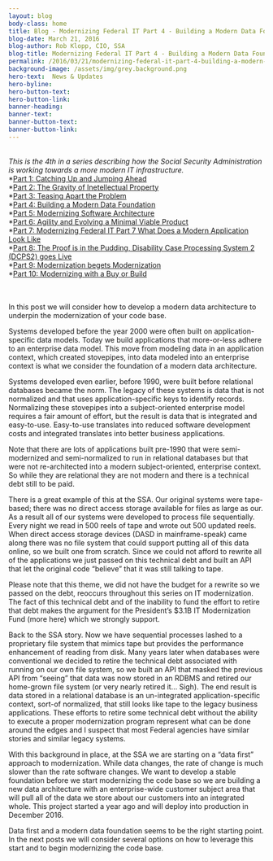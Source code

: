 ```yaml
---
layout: blog
body-class: home
title: Blog - Modernizing Federal IT Part 4 - Building a Modern Data Foundation
blog-date: March 21, 2016
blog-author: Rob Klopp, CIO, SSA
blog-title: Modernizing Federal IT Part 4 - Building a Modern Data Foundation
permalink: /2016/03/21/modernizing-federal-it-part-4-building-a-modern-data-foundation/
background-image: /assets/img/grey.background.png
hero-text:  News & Updates
hero-byline:
hero-button-text: 
hero-button-link: 
banner-heading: 
banner-text: 
banner-button-text: 
banner-button-link: 
---
```

<BR>
<I>This is the 4th in a series describing how the Social Security Administration is working towards a more
modern IT infrastructure. </I><BR>
*<A HREF="https://www.cio.gov/2015/12/10/modernizing-federal-it-part-1-catching-up-and-jumping-ahead/">Part 1: Catching Up and Jumping Ahead</A><BR>
*<A HREF="https://www.cio.gov/2016/01/19/modernizing-federal-it-part-2-the-gravity-of-ip/">Part 2: The Gravity of Inetellectual Property</A><BR>
*<A HREF="https://www.cio.gov/2016/03/07/modernizing-federal-it-part-3-teasing-apart-the-problem/">Part 3: Teasing Apart the Problem</A><BR>
*<A HREF="https://www.cio.gov/2016/03/21/modernizing-federal-it-part-4-building-a-modern-data-foundation/">Part 4: Building a Modern Data Foundation</A><BR>
*<A HREF="https://www.cio.gov/2016/05/23/modernizing-federal-it-part-5-modernizing-software-architecture/">Part 5: Modernizing Software Architecture</A><BR>
*<A HREF="https://www.cio.gov/2016/11/07/modernizing-federal-it-part-6-agility-and-evolving-a-minimal-viable-product/">Part 6: Agility and Evolving a Minimal Viable Product</A><BR>
*<A HREF="https://www.cio.gov/2016/11/22/modernizing-federal-it-part-7-what-does-a-modern-application-look-like/">Part 7: Modernizing Federal IT Part 7 What Does a Modern Application Look Like</A><BR>
*<A HREF="https://www.cio.gov/2017/01/09/modernizing-federal-it-part-8-the-proof-is-in-the-pudding-disability-case-processing-system-2-dcps2-goes-live/">Part 8: The Proof is in the Pudding, Disability Case Processing System 2 (DCPS2) goes Live</A><BR>
*<A HREF="https://www.cio.gov/2017/03/27/modernizing-federal-it-part-9-modernization-begets-modernization/">Part 9: Modernization begets Modernization</A><br>
  *<A HREF="https://www.cio.gov/2017/04/14/part-10-modernizing-with-a-buy-or-a-build/">Part 10: Modernizing with a Buy or Build</A><BR>
<BR><BR>

In this post we will consider how to develop a modern data architecture to underpin the modernization of your code base. 

Systems developed before the year 2000 were often built on application-specific data models. Today we build applications that more-or-less adhere to an enterprise data model. This move from modeling data in an application context, which created stovepipes, into data modeled into an enterprise context is what we consider the foundation of a modern data architecture.

Systems developed even earlier, before 1990, were built before relational databases became the norm. The legacy of these systems is data that is not normalized and that uses application-specific keys to identify records. Normalizing these stovepipes into a subject-oriented enterprise model requires a fair amount of effort, but the result is data that is integrated and easy-to-use. Easy-to-use translates into reduced software development costs and integrated translates into better business applications.

Note that there are lots of applications built pre-1990 that were semi-modernized and semi-normalized to run in relational databases but that were not re-architected into a modern subject-oriented, enterprise context. So while they are relational they are not modern and there is a technical debt still to be paid.

There is a great example of this at the SSA. Our original systems were tape-based; there was no direct access storage available for files as large as our. As a result all of our systems were developed to process file sequentially. Every night we read in 500 reels of tape and wrote out 500 updated reels. When direct access storage devices (DASD in mainframe-speak) came along there was no file system that could support putting all of this data online, so we built one from scratch. Since we could not afford to rewrite all of the applications we just passed on this technical debt and built an API that let the original code “believe” that it was still talking to tape.

Please note that this theme, we did not have the budget for a rewrite so we passed on the debt, reoccurs throughout this series on IT modernization. The fact of this technical debt and of the inability to fund the effort to retire that debt makes the argument for the President’s $3.1B IT Modernization Fund (more here) which we strongly support.

Back to the SSA story. Now we have sequential processes lashed to a proprietary file system that mimics tape but provides the performance enhancement of reading from disk. Many years later when databases were conventional we decided to retire the technical debt associated with running on our own file system, so we built an API that masked the previous API from “seeing” that data was now stored in an RDBMS and retired our home-grown file system (or very nearly retired it… Sigh). The end result is data stored in a relational database is an un-integrated application-specific context, sort-of normalized, that still looks like tape to the legacy business applications. These efforts to retire some technical debt without the ability to execute a proper modernization program represent what can be done around the edges and I suspect that most Federal agencies have similar stories and similar legacy systems.

With this background in place, at the SSA we are starting on a “data first” approach to modernization. While data changes, the rate of change is much slower than the rate software changes. We want to develop a stable foundation before we start modernizing the code base so we are building a new data architecture with an enterprise-wide customer subject area that will pull all of the data we store about our customers into an integrated whole. This project started a year ago and will deploy into production in December 2016.

Data first and a modern data foundation seems to be the right starting point. In the next posts we will consider several options on how to leverage this start and to begin modernizing the code base.
